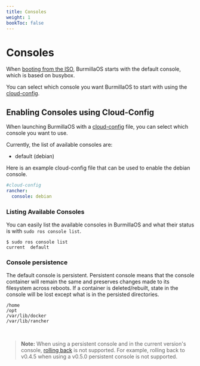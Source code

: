 ```yaml
---
title: Consoles
weight: 1
bookToc: false
---
```

# Consoles

When [booting from the ISO](/docs/installation/workstation/boot-from-iso), BurmillaOS starts with the default console, which is based on busybox.

You can select which console you want BurmillaOS to start with using the [cloud-config](/docs/configuration/#cloud-config).

## Enabling Consoles using Cloud-Config

When launching BurmillaOS with a [cloud-config](/docs/configuration/#cloud-config) file, you can select which console you want to use.

Currently, the list of available consoles are:

* default (debian)

Here is an example cloud-config file that can be used to enable the debian console.

```yaml
#cloud-config
rancher:
  console: debian
```

### Listing Available Consoles

You can easily list the available consoles in BurmillaOS and what their status is with `sudo ros console list`.

```shell
$ sudo ros console list
current  default
```

### Console persistence

The default console is persistent. Persistent console means that the console container will remain the same and preserves changes made to its filesystem across reboots. If a container is deleted/rebuilt, state in the console will be lost except what is in the persisted directories.

```
/home
/opt
/var/lib/docker
/var/lib/rancher
```

<br>

> **Note:** When using a persistent console and in the current version's console, [rolling back](/docs/installation/upgrading#rolling-back-an-upgrade) is not supported. For example, rolling back to v0.4.5 when using a v0.5.0 persistent console is not supported.